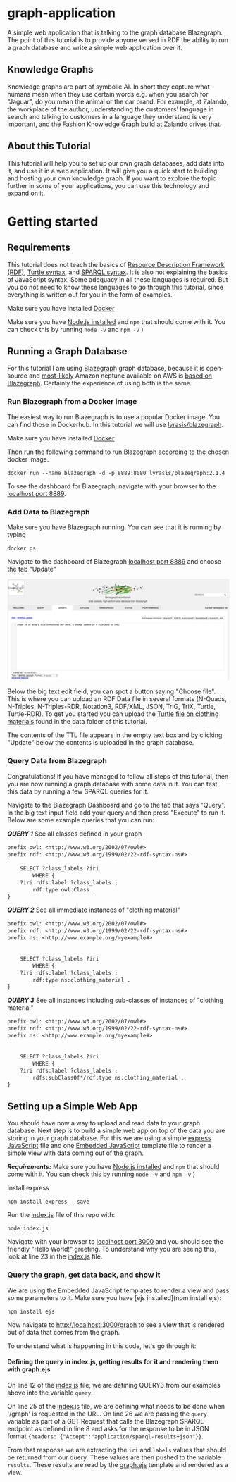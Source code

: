 # graph-application
A simple web application that is talking to the graph database Blazegraph. The point of this tutorial is to provide anyone versed in RDF
the ability to run a graph database and write a simple web application over it.

## Knowledge Graphs
Knowledge graphs are part of symbolic AI. In short they capture what humans mean when they use certain words e.g. when you search for "Jaguar", do you mean the animal or the car brand.
For example, at Zalando, the workplace of the author, understanding the customers' language in search and talking to customers in a language they understand is very important, and the Fashion Knowledge Graph build at Zalando drives that.

## About this Tutorial
This tutorial will help you to set up our own graph databases, add data into it, and use it in a web application.
It will give you a quick start to building and hosting your own knowledge graph.
If you want to explore the topic further in some of your applications, you can use this technology and expand on it.

# Getting started

## Requirements

This tutorial does not teach the basics of [Resource Description Framework (RDF)](https://en.wikipedia.org/wiki/Resource_Description_Framework),
[Turtle syntax](https://en.wikipedia.org/wiki/Turtle_(syntax)), and [SPARQL syntax](https://en.wikipedia.org/wiki/SPARQL).
It is also not explaining the basics of JavaScript syntax.
Some adequacy in all these languages is required. But you do not need to
know these languages to go through this tutorial, since everything is written out for you in
the form of examples.

Make sure you have installed [Docker](https://docs.docker.com/install/)

Make sure you have [Node.js installed](https://nodejs.org/en/) and `npm` that should come with it. You can check this by running `node -v` and `npm -v` )


## Running a Graph Database

For this tutorial I am using [Blazegraph](https://wiki.blazegraph.com/wiki/index.php/About_Blazegraph) graph database,
because it is open-source and [most-likely](https://www.i-programmer.info/news/84-database/11358-amazon-neptune-graph-database.html)
Amazon neptune available on AWS is [based on Blazegraph](https://www.i-programmer.info/news/84-database/11358-amazon-neptune-graph-database.html).
Certainly the experience of using both is the same.


### Run Blazegraph from a Docker image
The easiest way to run Blazegraph is to use a popular Docker image. You can find
those in Dockerhub. In this tutorial we will use [lyrasis/blazegraph](https://hub.docker.com/r/lyrasis/blazegraph/).

Make sure you have installed [Docker](https://docs.docker.com/install/)

Then run the following command to run Blazegraph according to the chosen docker image.
```
docker run --name blazegraph -d -p 8889:8080 lyrasis/blazegraph:2.1.4
```

To see the dashboard for Blazegraph, navigate with your browser to the [localhost port 8889](http://localhost:8889/bigdata/).

### Add Data to Blazegraph

Make sure you have Blazegraph running. You can see that it is running by typing

```
docker ps
```

Navigate to the dashboard of Blazegraph [localhost port 8889](http://localhost:8889/bigdata/)
and choose the tab "Update"

![](images/blazegraph_screenshot.png)

Below the big text edit field, you can spot a button saying "Choose file". This is where you can upload an RDF Data file
in several formats (N-Quads, N-Triples, N-Triples-RDR, Notation3, RDF/XML, JSON, TriG, TriX, Turtle, Turtle-RDR). To get you started
you can upload the [Turtle file on clothing materials](data/clothing_materials.ttl) found in the data folder of this tutorial.

The contents of the TTL file appears in the empty text box and by clicking "Update" below the contents is uploaded in the graph database.

### Query Data from Blazegraph

Congratulations! If you have managed to follow all steps of this tutorial, then you are now running a graph database with some data in it. You can test this data by running a few SPARQL queries for it.

Navigate to the Blazegraph Dashboard and go to the tab that says "Query". In the big text input field add your query and then press "Execute" to run it. Below are some example queries that you can run:


***QUERY 1*** See all classes defined in your graph
```
prefix owl: <http://www.w3.org/2002/07/owl#>
prefix rdf: <http://www.w3.org/1999/02/22-rdf-syntax-ns#>

    SELECT ?class_labels ?iri
        WHERE {
    ?iri rdfs:label ?class_labels ;
        rdf:type owl:Class .
}
```

***QUERY 2*** See all immediate instances of "clothing material"
```
prefix owl: <http://www.w3.org/2002/07/owl#>
prefix rdf: <http://www.w3.org/1999/02/22-rdf-syntax-ns#>
prefix ns: <http://www.example.org/myexample#>


    SELECT ?class_labels ?iri
        WHERE {
    ?iri rdfs:label ?class_labels ;
        rdf:type ns:clothing_material .
}
```

***QUERY 3*** See all instances including sub-classes of instances of "clothing material"
```
prefix owl: <http://www.w3.org/2002/07/owl#>
prefix rdf: <http://www.w3.org/1999/02/22-rdf-syntax-ns#>
prefix ns: <http://www.example.org/myexample#>


    SELECT ?class_labels ?iri
        WHERE {
    ?iri rdfs:label ?class_labels ;
        rdfs:subClassOf*/rdf:type ns:clothing_material .
}
```

## Setting up a Simple Web App
You should have now a way to upload and read data to your graph database. Next step is to build a simple web app
on top of the data you are storing in your graph database. For this we are using a simple [express JavaScript](https://expressjs.com/en/starter/installing.html) file and one [Embedded JavaScript](http://ejs.co/) template file
to render a simple view with data coming out of the graph.

***Requirements:*** Make sure you have [Node.js installed](https://nodejs.org/en/) and `npm` that should come with it. You can check this by running `node -v` and `npm -v` )

Install express

```
npm install express --save
```

Run the [index.js](index.js) file of this repo with:

```
node index.js
```

Navigate with your browser to [localhost port 3000](http://localhost:3000/) and you should see the friendly "Hello World!" greeting. To understand
why you are seeing this, look at line 23 in the [index.js](index.js) file.

### Query the graph, get data back, and show it

We are using the Embedded JavaScript templates to render a view and pass some parameters to it. Make sure you have [ejs installed](npm install ejs):

```
npm install ejs
```

Now navigate to [http://localhost:3000/graph](http://localhost:3000/graph) to see a view that is rendered out of data that comes from the graph.

To understand what is happening in this code, let's go through it:

#### Defining the query in index.js, getting results for it and rendering them with graph.ejs


On line 12 of the [index.js](index.js) file, we are defining QUERY3 from
our examples above into the variable `query`.


On line 25 of the [index.js](index.js) file, we are defining what needs to be done when '/graph' is requested in the URL.
On line 26 we are passing the `query` variable as part of a GET Request that calls the Blazegraph SPARQL endpoint
as defined in line 8 and asks for the response to be in JSON format `{headers: {"Accept":"application/sparql-results+json"}}`.

From that response we are extracting the `iri` and `labels` values that should be returned from our query. These values are then
pushed to the variable `results`. These results are read by the [graph.ejs](graph.ejs) template and rendered as a view.